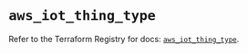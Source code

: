 # `aws_iot_thing_type`

Refer to the Terraform Registry for docs: [`aws_iot_thing_type`](https://registry.terraform.io/providers/hashicorp/aws/6.11.0/docs/resources/iot_thing_type).
